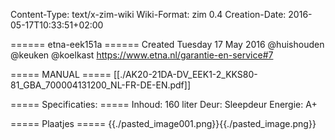 Content-Type: text/x-zim-wiki
Wiki-Format: zim 0.4
Creation-Date: 2016-05-17T10:33:51+02:00

====== etna-eek151a ======
Created Tuesday 17 May 2016
@huishouden @keuken @koelkast
https://www.etna.nl/garantie-en-service#7

===== MANUAL =====
[[./AK20-21DA-DV_EEK1-2_KKS80-81_GBA_700004131200_NL-FR-DE-EN.pdf]]

===== Specificaties: =====
Inhoud: 160 liter
Deur: Sleepdeur
Energie: A+

===== Plaatjes =====
{{./pasted_image001.png}}{{./pasted_image.png}}
